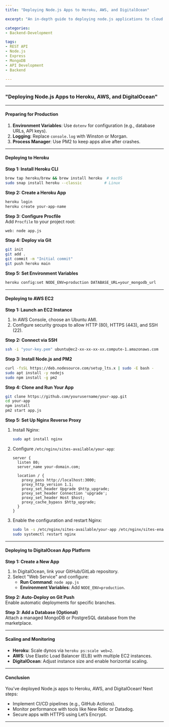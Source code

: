 ```yaml
---
title: "Deploying Node.js Apps to Heroku, AWS, and DigitalOcean"

excerpt: "An in-depth guide to deploying node.js applications to cloud services."

categories:
- Backend-Development

tags:
- REST API
- Node.js
- Express
- MongoDB
- API Development
- Backend

---
```

---

### **"Deploying Node.js Apps to Heroku, AWS, and DigitalOcean"**
---

#### **Preparing for Production**  
1. **Environment Variables**: Use `dotenv` for configuration (e.g., database URLs, API keys).  
2. **Logging**: Replace `console.log` with Winston or Morgan.  
3. **Process Manager**: Use PM2 to keep apps alive after crashes.  

---

#### **Deploying to Heroku**  
**Step 1: Install Heroku CLI**  
```bash
brew tap heroku/brew && brew install heroku  # macOS
sudo snap install heroku --classic          # Linux
```  

**Step 2: Create a Heroku App**  
```bash
heroku login
heroku create your-app-name
```  

**Step 3: Configure Procfile**  
Add `Procfile` to your project root:  
```bash
web: node app.js
```  

**Step 4: Deploy via Git**  
```bash
git init
git add .
git commit -m "Initial commit"
git push heroku main
```  

**Step 5: Set Environment Variables**  
```bash
heroku config:set NODE_ENV=production DATABASE_URL=your_mongodb_url
```  

---

#### **Deploying to AWS EC2**  
**Step 1: Launch an EC2 Instance**  
1. In AWS Console, choose an Ubuntu AMI.  
2. Configure security groups to allow HTTP (80), HTTPS (443), and SSH (22).  

**Step 2: Connect via SSH**  
```bash
ssh -i "your-key.pem" ubuntu@ec2-xx-xx-xx-xx.compute-1.amazonaws.com
```  

**Step 3: Install Node.js and PM2**  
```bash
curl -fsSL https://deb.nodesource.com/setup_lts.x | sudo -E bash -
sudo apt install -y nodejs
sudo npm install -g pm2
```  

**Step 4: Clone and Run Your App**  
```bash
git clone https://github.com/yourusername/your-app.git
cd your-app
npm install
pm2 start app.js
```  

**Step 5: Set Up Nginx Reverse Proxy**  
1. Install Nginx:  
   ```bash
   sudo apt install nginx
   ```  
2. Configure `/etc/nginx/sites-available/your-app`:  
   ```nginx
   server {
     listen 80;
     server_name your-domain.com;

     location / {
       proxy_pass http://localhost:3000;
       proxy_http_version 1.1;
       proxy_set_header Upgrade $http_upgrade;
       proxy_set_header Connection 'upgrade';
       proxy_set_header Host $host;
       proxy_cache_bypass $http_upgrade;
     }
   }
   ```  
3. Enable the configuration and restart Nginx:  
   ```bash
   sudo ln -s /etc/nginx/sites-available/your-app /etc/nginx/sites-enabled/
   sudo systemctl restart nginx
   ```  

---

#### **Deploying to DigitalOcean App Platform**  
**Step 1: Create a New App**  
1. In DigitalOcean, link your GitHub/GitLab repository.  
2. Select "Web Service" and configure:  
   - **Run Command**: `node app.js`  
   - **Environment Variables**: Add `NODE_ENV=production`.  

**Step 2: Auto-Deploy on Git Push**  
Enable automatic deployments for specific branches.  

**Step 3: Add a Database (Optional)**  
Attach a managed MongoDB or PostgreSQL database from the marketplace.  

---

#### **Scaling and Monitoring**  
- **Heroku**: Scale dynos via `heroku ps:scale web=2`.  
- **AWS**: Use Elastic Load Balancer (ELB) with multiple EC2 instances.  
- **DigitalOcean**: Adjust instance size and enable horizontal scaling.  

---

#### **Conclusion**  
You’ve deployed Node.js apps to Heroku, AWS, and DigitalOcean! Next steps:  
- Implement CI/CD pipelines (e.g., GitHub Actions).  
- Monitor performance with tools like New Relic or Datadog.  
- Secure apps with HTTPS using Let’s Encrypt.  

---